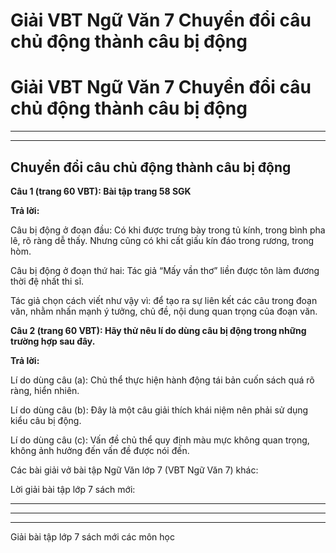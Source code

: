 # Giải VBT Ngữ Văn 7 Chuyển đổi câu chủ động thành câu bị động

# Giải VBT Ngữ Văn 7 Chuyển đổi câu chủ động thành câu bị động

* * *

* * *

## Chuyển đổi câu chủ động thành câu bị động

**Câu 1 (trang 60 VBT): Bài tập trang 58 SGK**

**Trả lời:**

Câu bị động ở đoạn đầu: Có khi được trưng bày trong tủ kính, trong bình pha lê, rõ ràng dễ thấy. Nhưng cũng có khi cất giấu kín đáo trong rương, trong hòm.

Câu bị động ở đoạn thứ hai: Tác giả “Mấy vần thơ” liền được tôn làm đương thời đệ nhất thi sĩ. 

Tác giả chọn cách viết như vậy vì: để tạo ra sự liên kết các câu trong đoạn văn, nhằm nhấn mạnh ý tưởng, chủ đề, nội dung quan trọng của đoạn văn.

**Câu 2 (trang 60 VBT): Hãy thử nêu lí do dùng câu bị động trong những trường hợp sau đây.**

**Trả lời:**

Lí do dùng câu (a): Chủ thể thực hiện hành động tái bản cuốn sách quá rõ ràng, hiển nhiên. 

Lí do dùng câu (b): Đây là một câu giải thích khái niệm nên phải sử dụng kiểu câu bị động. 

Lí do dùng câu (c): Vấn đề chủ thể quy định màu mực không quan trọng, không ảnh hưởng đến vấn đề được nói đến.

Các bài giải vở bài tập Ngữ Văn lớp 7 (VBT Ngữ Văn 7) khác:

Lời giải bài tập lớp 7 sách mới:

* * *

* * *

* * *

Giải bài tập lớp 7 sách mới các môn học
